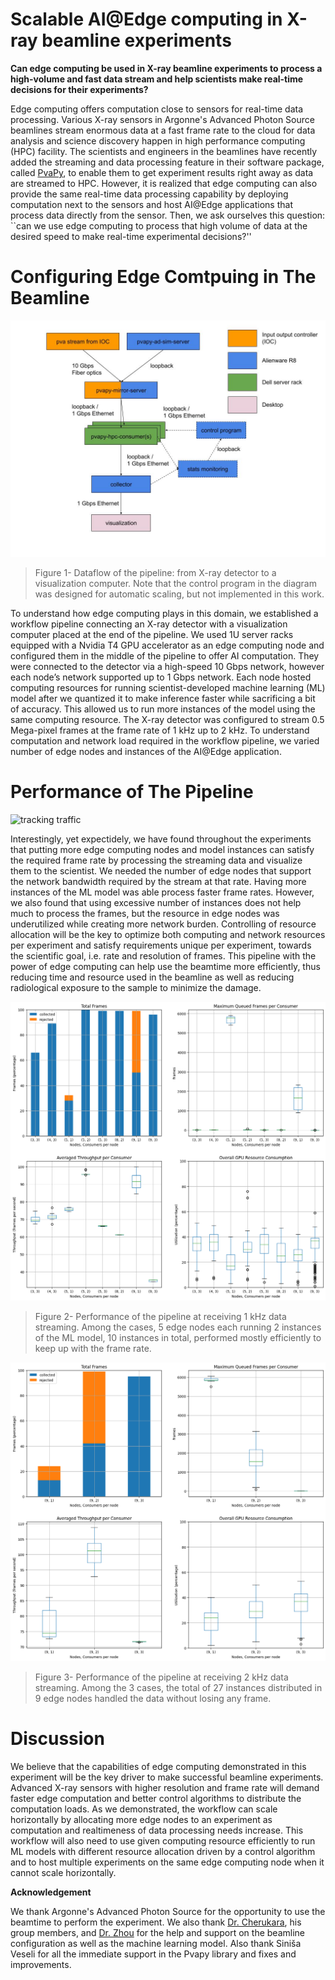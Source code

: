 # Scalable AI@Edge computing in X-ray beamline experiments

__Can edge computing be used in X-ray beamline experiments to process a high-volume and fast data stream and help scientists make real-time decisions for their experiments?__

Edge computing offers computation close to sensors for real-time data processing. Various X-ray sensors in Argonne's Advanced Photon Source beamlines stream enormous data at a fast frame rate to the cloud for data analysis and science discovery happen in high performance computing (HPC) facility. The scientists and engineers in the beamlines have recently added the streaming and data processing feature in their software package, called [PvaPy](https://github.com/epics-base/pvaPy), to enable them to get experiment results right away as data are streamed to HPC. However, it is realized that edge computing can also provide the same real-time data processing capability by deploying computation next to the sensors and host AI@Edge applications that process data directly from the sensor. Then, we ask ourselves this question: ``can we use edge computing to process that high volume of data at the desired speed to make real-time experimental decisions?''

# Configuring Edge Comtpuing in The Beamline

![Dataflow](imgs/scalable-ci-in-aps-1.jpg)
> Figure 1- Dataflow of the pipeline: from X-ray detector to a visualization computer. Note that the control program in the diagram was designed for automatic scaling, but not implemented in this work.

To understand how edge computing plays in this domain, we established a workflow pipeline connecting an X-ray detector with a visualization computer placed at the end of the pipeline. We used 1U server racks equipped with a Nvidia T4 GPU accelerator as an edge computing node and configured them in the middle of the pipeline to offer AI computation. They were connected to the detector via a high-speed 10 Gbps network, however each node’s network supported up to 1 Gbps network. Each node hosted computing resources for running scientist-developed machine learning (ML) model after we quantized it to make inference faster while sacrificing a bit of accuracy. This allowed us to run more instances of the model using the same computing resource. The X-ray detector was configured to stream 0.5 Mega-pixel frames at the frame rate of 1 kHz up to 2 kHz. To understand computation and network load required in the workflow pipeline, we varied number of edge nodes and instances of the AI@Edge application. 

# Performance of The Pipeline

![tracking traffic](imgs/scalable-ci-in-aps-4.gif)

Interestingly, yet expectidely, we have found throughout the experiments that putting more edge computing nodes and model instances can satisfy the required frame rate by processing the streaming data and visualize them to the scientist. We needed the number of edge nodes that support the network bandwidth required by the stream at that rate. Having more instances of the ML model was able process faster frame rates. However, we also found that using excessive number of instances does not help much to process the frames, but the resource in edge nodes was underutilized while creating more network burden. Controlling of resource allocation will be the key to optimize both computing and network resources per experiment and satisfy requirements unique per experiment, towards the scientific goal, i.e. rate and resolution of frames. This pipeline with the power of edge computing can help use the beamtime more efficiently, thus reducing time and resource used in the beamline as well as reducing radiological exposure to the sample to minimize the damage.

![performance-1khz](imgs/scalable-ci-in-aps-2.png)
> Figure 2- Performance of the pipeline at receiving 1 kHz data streaming. Among the cases, 5 edge nodes each running 2 instances of the ML model, 10 instances in total, performed mostly efficiently to keep up with the frame rate.

![performance-2khz](imgs/scalable-ci-in-aps-3.png)
> Figure 3- Performance of the pipeline at receiving 2 kHz data streaming. Among the 3 cases, the total of 27 instances distributed in 9 edge nodes handled the data without losing any frame.

# Discussion

We believe that the capabilities of edge computing demonstrated in this experiment will be the key driver to make successful beamline experiments. Advanced X-ray sensors with higher resolution and frame rate will demand faster edge computation and better control algorithms to distribute the computation loads. As we demonstrated, the workflow can scale horizontally by allocating more edge nodes to an experiment as computation and realtimeness of data processing needs increase. This workflow will also need to use given computing resource efficiently to run ML models with different resource allocation driven by a control algorithm and to host multiple experiments on the same edge computing node when it cannot scale horizontally.

__Acknowledgement__

We thank Argonne's Advanced Photon Source for the opportunity to use the beamtime to perform the experiment. We also thank [Dr. Cherukara](https://www.anl.gov/profile/mathew-joseph-cherukara), his group members, and [Dr. Zhou](https://www.anl.gov/profile/tao-zhou) for the help and support on the beamline configuration as well as the machine learning model. Also thank Siniša Veseli for all the immediate support in the Pvapy library and fixes and improvements.